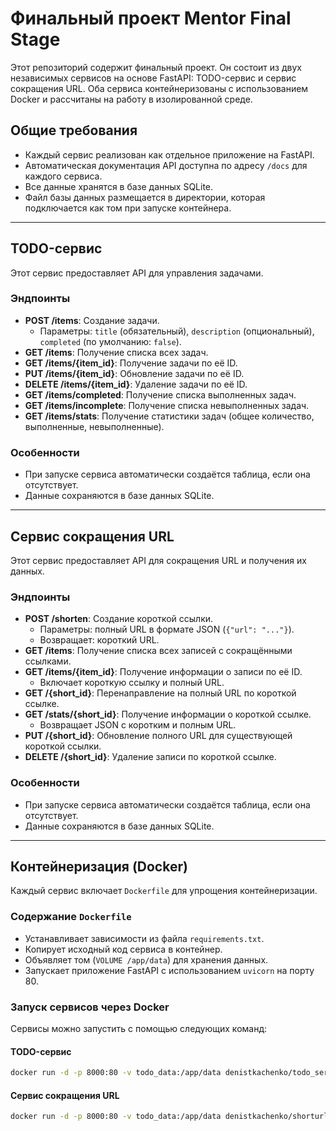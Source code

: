 # Финальный проект Mentor Final Stage

Этот репозиторий содержит финальный проект. Он состоит из двух независимых сервисов на основе FastAPI: TODO-сервис и сервис сокращения URL. Оба сервиса контейнеризованы с использованием Docker и рассчитаны на работу в изолированной среде.

## Общие требования

- Каждый сервис реализован как отдельное приложение на FastAPI.
- Автоматическая документация API доступна по адресу `/docs` для каждого сервиса.
- Все данные хранятся в базе данных SQLite.
- Файл базы данных размещается в директории, которая подключается как том при запуске контейнера.

---

## TODO-сервис

Этот сервис предоставляет API для управления задачами.

### Эндпоинты

- **POST /items**: Создание задачи.
  - Параметры: `title` (обязательный), `description` (опциональный), `completed` (по умолчанию: `false`).
- **GET /items**: Получение списка всех задач.
- **GET /items/{item_id}**: Получение задачи по её ID.
- **PUT /items/{item_id}**: Обновление задачи по её ID.
- **DELETE /items/{item_id}**: Удаление задачи по её ID.
- **GET /items/completed**: Получение списка выполненных задач.
- **GET /items/incomplete**: Получение списка невыполненных задач.
- **GET /items/stats**: Получение статистики задач (общее количество, выполненные, невыполненные).

### Особенности

- При запуске сервиса автоматически создаётся таблица, если она отсутствует.
- Данные сохраняются в базе данных SQLite.

---

## Сервис сокращения URL

Этот сервис предоставляет API для сокращения URL и получения их данных.

### Эндпоинты

- **POST /shorten**: Создание короткой ссылки.
  - Параметры: полный URL в формате JSON (`{"url": "..."}`).
  - Возвращает: короткий URL.
- **GET /items**: Получение списка всех записей с сокращёнными ссылками.
- **GET /items/{item_id}**: Получение информации о записи по её ID.
  - Включает короткую ссылку и полный URL.
- **GET /{short_id}**: Перенаправление на полный URL по короткой ссылке.
- **GET /stats/{short_id}**: Получение информации о короткой ссылке.
  - Возвращает JSON с коротким и полным URL.
- **PUT /{short_id}**: Обновление полного URL для существующей короткой ссылки.
- **DELETE /{short_id}**: Удаление записи по короткой ссылке.

### Особенности

- При запуске сервиса автоматически создаётся таблица, если она отсутствует.
- Данные сохраняются в базе данных SQLite.

---

## Контейнеризация (Docker)

Каждый сервис включает `Dockerfile` для упрощения контейнеризации.

### Содержание `Dockerfile`

- Устанавливает зависимости из файла `requirements.txt`.
- Копирует исходный код сервиса в контейнер.
- Объявляет том (`VOLUME /app/data`) для хранения данных.
- Запускает приложение FastAPI с использованием `uvicorn` на порту 80.

### Запуск сервисов через Docker

Сервисы можно запустить с помощью следующих команд:

#### TODO-сервис

```bash
docker run -d -p 8000:80 -v todo_data:/app/data denistkachenko/todo_service:latest
```
#### Сервис сокращения URL

```bash
docker run -d -p 8000:80 -v todo_data:/app/data denistkachenko/shorturl_service:latest
```
